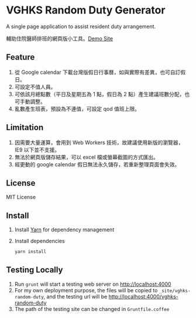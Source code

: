# VGHKS Random Duty Generator

A single page application to assist resident duty arrangement.

輔助住院醫師排班的網頁版小工具。[Demo Site](https://radtools.tsai.it/vghks-random-duty/)

## Feature

1. 從 Google calendar 下載台灣版假日行事曆，如與實際有差異，也可自訂假日。
2. 可設定不值人員。
3. 可依該月總點數（平日及星期五為 1 點，假日為 2 點）產生建議班數分配，也可手動調整。
4. 亂數產生班表，預設為不連值，可設定 qod 值班上限。

## Limitation

1. 因需要大量運算，會用到 Web Workers 技術，故建議使用新版的瀏覽器，IE9 以下並不支援。
2. 無法於網頁版儲存結果，可以 excel 檔或螢幕截圖的方式匯出。
3. 經更動的 google calendar 假日無法永久儲存，若重新整理頁面會失效。

## License

MIT License

## Install

1. Install [Yarn](https://yarnpkg.com/) for dependency management
2. Install dependencies

   ```bash
   yarn install
   ```

## Testing Locally

1. Run `grunt` will start a testing web server on <http://localhost:4000>
2. For my own deployment purpose, the files will be copied to `_site/vghks-random-duty`, and the testing url will be <http://localhost:4000/vghks-random-duty>
3. The path of the testing site can be changed in `Gruntfile.coffee`